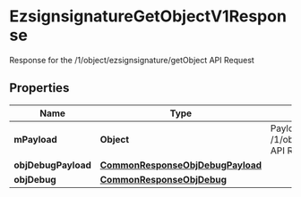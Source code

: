 

# EzsignsignatureGetObjectV1Response

Response for the /1/object/ezsignsignature/getObject API Request

## Properties

Name | Type | Description | Notes
------------ | ------------- | ------------- | -------------
**mPayload** | **Object** | Payload for the /1/object/ezsignsignature/getObject API Request | 
**objDebugPayload** | [**CommonResponseObjDebugPayload**](CommonResponseObjDebugPayload.md) |  |  [optional]
**objDebug** | [**CommonResponseObjDebug**](CommonResponseObjDebug.md) |  |  [optional]



